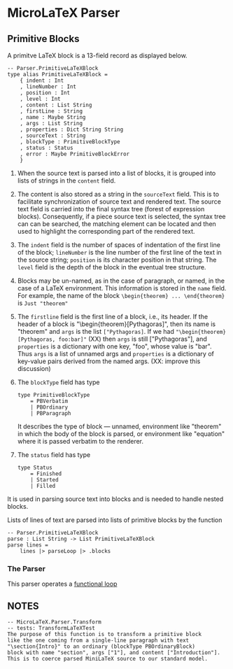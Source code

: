 # MicroLaTeX Parser


## Primitive Blocks 


A primitve LaTeX block is a 13-field record as displayed
below.  


```
-- Parser.PrimitiveLaTeXBlock
type alias PrimitiveLaTeXBlock =
    { indent : Int
    , lineNumber : Int
    , position : Int
    , level : Int
    , content : List String
    , firstLine : String
    , name : Maybe String
    , args : List String
    , properties : Dict String String
    , sourceText : String
    , blockType : PrimitiveBlockType
    , status : Status
    , error : Maybe PrimitiveBlockError
    }

```


1. When the source text is parsed into a list of 
blocks, it is grouped into lists of strings in the 
`content` field. 


2. The content is also stored as a string
in the `sourceText` field.  This is to facilitate 
synchronization of source text and rendered text.
The source text field is carried into the final
syntax tree (forest of expression blocks).  Consequently,
if a piece source text is selected, the syntax tree
can can be searched, the matching element can be
located and then used to highlight the corresponding
part of the rendered text.

3. The `indent` field is the number of spaces of indentation
of the first line of the block; `lineNumber` is the
line number of the first line of the text in the source
string; `position` is its character position in that 
string.  The `level` field is the depth of the block
in the eventual tree structure.

4. Blocks may be un-named, as in the case of paragraph,
or named, in the case of a LaTeX environment.  This
information is stored in the `name` field.  For example,
the name of the block `\begin{theorem} ... \end{theorem}`
is `Just "theorem"`

5. The `firstline` field is the first line of a block,
i.e., its header. If the header of a 
block is "\begin{theorem}[Pythagoras]", then
its name is "theorem" and `args` is the list `["Pythagoras]`.
If we had `"\begin{theorem}[Pythagoras, foo:bar]"` (XX)
then `args` is still ["Pythagoras"], and `properties` is
a dictionary with one key, "foo", whose value is "bar". 
Thus `args` is a list of unnamed args and `properties`
is a dictionary of key-value pairs derived from the named
args. (XX: improve this discussion)

6. The `blockType` field has type
    
    ```
    type PrimitiveBlockType
        = PBVerbatim
        | PBOrdinary
        | PBParagraph
    ```
   
    It describes the type of block — unnamed, environment
    like "theorem" in which the body of the block is parsed,
    or environment like "equation" where it is passed 
    verbatim to the renderer.

7. The `status` field has type 

    ```
    type Status
        = Finished
        | Started
        | Filled
    ```
   
It is used in parsing source text into blocks and 
is needed to handle nested blocks.




Lists of lines of text are parsed into lists 
of primitive blocks by the function

```
-- Parser.PrimitiveLaTeXBlock
parse : List String -> List PrimitiveLaTeXBlock
parse lines =
    lines |> parseLoop |> .blocks
```

### The Parser

This parser operates a [functional loop](/docs-scripta-compiler/common-code#functional-loops/)

## NOTES

```text
-- MicroLaTeX.Parser.Transform
-- tests: TransformLaTeXTest
The purpose of this function is to transform a primitive block
like the one coming from a single-line paragraph with text
"\section{Intro}" to an ordinary (blockType PBOrdinaryBlock)
block with name "section", args ["1"], and content ["Introduction"].
This is to coerce parsed MiniLaTeX source to our standard model.
```